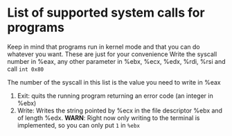 # List of supported system calls for programs
Keep in mind that programs run in kernel mode and that you can do whatever you want. These are just for your convenience
Write the syscall number in %eax, any other parameter in %ebx, %ecx, %edx, %rdi, %rsi and call `int 0x80`

The number of the syscall in this list is the value you need to write in %eax

1. Exit: quits the running program returning an error code (an integer in %ebx)
2. Write: Writes the string pointed by %ecx in the file descriptor %ebx and of length %edx. **WARN**: Right now only writing to the terminal is implemented, so you can only put `1` in `%ebx`